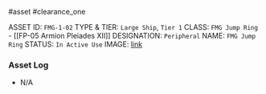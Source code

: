 #asset #clearance_one 

ASSET ID: `FMG-1-02`
TYPE & TIER: `Large Ship`, `Tier 1`
CLASS: `FMG Jump Ring` - [[FP-05 Armion Pleiades XII]]
DESIGNATION: `Peripheral`
NAME: `FMG Jump Ring`
STATUS: `In Active Use`
IMAGE: [link](https://cdn.discordapp.com/attachments/1119399681026424882/1141493007149957151/27607A9E1981687679F66CAAF341EDCA495D3892.png)
### Asset Log
- N/A